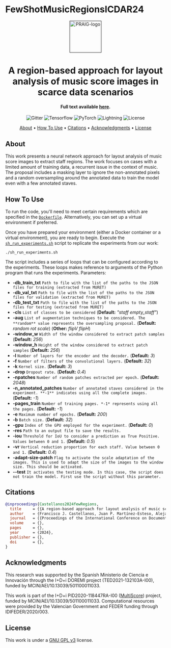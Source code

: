 # FewShotMusicRegionsICDAR24


<p align="center">
  <a href=""><img src="https://i.imgur.com/Iu7CvC1.png" alt="PRAIG-logo" width="100"></a>
</p>

<h1 align="center">A region-based approach for layout analysis of music score images in scarce data scenarios</h1>

<h4 align="center">Full text available <a href="" target="_blank">here</a>.</h4>

<p align="center">
  <img src="https://img.shields.io/badge/python-3.9.0-orange" alt="Gitter">
  <img src="https://img.shields.io/badge/Tensorflow-%FFFFFF.svg?style=flat&logo=Tensorflow&logoColor=orange&color=white" alt="Tensorflow">
  <img src="https://img.shields.io/badge/PyTorch-%23EE4C2C.svg?style=flat&logo=PyTorch&logoColor=white" alt="PyTorch">
  <img src="https://img.shields.io/badge/-Lightning-792ee5?logo=pytorchlightning&logoColor=white" alt="Lightning">
  <img src="https://img.shields.io/static/v1?label=License&message=MIT&color=blue" alt="License">
</p>


<p align="center">
  <a href="#about">About</a> •
  <a href="#how-to-use">How To Use</a> •
  <a href="#citations">Citations</a> •
  <a href="#acknowledgments">Acknowledgments</a> •
  <a href="#license">License</a>
</p>


## About

This work presents a neural network approach for layout analysis of music score images to extract staff regions. The work focuses on cases with a limited amount of training data, a recurrent issue in the context of music.
The proposal includes a masking layer to ignore the non-annotated pixels and a random oversampling around the annotated data to train the model even with a few annotated staves.

## How To Use

To run the code, you'll need to meet certain requirements which are specified in the [`Dockerfile`](Dockerfile). Alternatively, you can set up a virtual environment if preferred.

Once you have prepared your environment (either a Docker container or a virtual environment), you are ready to begin. Execute the [`sh_run_experiments.sh`](sh_run_experiments.sh) script to replicate the experiments from our work:

```
./sh_run_experiments.sh
```
The script includes a series of loops that can be configured according to the experiments. These loops makes reference to arguments of the Python program that runs the experiments.
Parameters:
  * **-db_train_txt** `Path to file with the list of the paths to the JSON files for training (extracted from MURET)`
  * **-db_val_txt** `Path to file with the list of the paths to the JSON files for validation (extracted from MURET)`
  * **-db_test_txt** `Path to file with the list of the paths to the JSON files for testing (extracted from MURET)`
  * **-cls** `List of classes to be considered` (**Default:** *"staff empty_staff"*)
  * **-aug** `List of augmentation techniques to be considered. The **random** value represents the oversampling proposal.` (**Default:** *random rot scale*) (**Other:** *flipV flipH*)
  * **-window_w** `Width of the window considered to extract patch samples` (**Default:** *256*)
  * **-window_h** `Height of the window considered to extract patch samples` (**Default:** *256*)
  * **-l** `Number of layers for the encoder and the decoder.` (**Default:** *3*)
  * **-f** `Number of filters of the convolutional layers.` (**Default:** *32*)
  * **-k** `Kernel size.` (**Default:** *3*)
  * **-drop** `Dropout rate.` (**Default:** *0.4*)
  * **-npatches** `Number of random patches extracted per epoch.` (**Default:** *2048*)
  * **-n_annotated_patches** `Number of annotated staves considered in the experiment. **-1** indicates using all the complete images.` (**Default:** *-1*)
  * **-pages_train** `Number of training pages. *-1* represents using all the pages.` (**Default:** *-1*)
  * **-e** `Maximum number of epochs.` (**Default:** *200*)
  * **-b** `Batch size.` (**Default:** *32*)
  * **-gpu** `Index of the GPU employed for the experiment.` (**Default:** *0*)
  * **-res** `Path to an output file to save the results.`
  * **-iou** `Threshold for IoU to consider a prediction as True Positive. Values between 0 and 1.` (**Default:** *0.5*)
  * **-vr** `Vertical reduction proportion for each staff. Value between 0 and 1.` (**Default:** *0.4*)
  * **-adapt-size-patch** `Flag to activate the scale adaptation of the images. This is used to adapt the size of the images to the window size. This should be activated.`
  * **--test** `It activates the testing mode. In this case, the script does not train the model. First use the script without this parameter.` 




## Citations

```bibtex
@inproceedings{Castellanos2024fewRegions,
  title     = {{A region-based approach for layout analysis of music score images in scarce data scenarios}},
  author    = {Francisco J. Castellanos, Juan P. Martínez-Esteso, Alejandro Galán-Cuenca, Antonio Javier Gallego},
  journal   = {{Proceedings of the International Conference on Document Analysis and Recognition, ICDAR}},
  volume    = {},
  pages     = {},
  year      = {2024},
  publisher = {},
  doi       = {},
}
```

## Acknowledgments
This research was supported by the Spanish Ministerio de Ciencia e Innovación through the I+D+i DOREMI project (TED2021-132103A-I00), funded by MCIN/AEI/10.13039/501100011033. 

This work is part of the I+D+i PID2020-118447RA-I00 ([MultiScore](https://sites.google.com/view/multiscore-project)) project, funded by MCIN/AEI/10.13039/501100011033. Computational resources were provided by the Valencian Government and FEDER funding through IDIFEDER/2020/003.

## License
This work is under a [GNU GPL v3](LICENSE) license.
